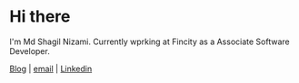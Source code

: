 <h1>Hi there</h1>
<p>I'm Md Shagil Nizami. Currently wprking at Fincity as a Associate Software Developer.</p>
<a href="https://shagilhmx.hashnode.dev/">Blog</a> | <a href="shagilhmx@gmail.com">email</a> | <a href="https://www.linkedin.com/in/md-shagil-nizami-04764917a/">Linkedin</a>
